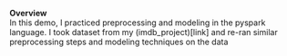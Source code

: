 
**Overview**  
In this demo, I practiced preprocessing and modeling in the pyspark language. 
I took dataset from my (imdb_project)[link] and re-ran similar preprocessing steps and modeling techniques on the data

